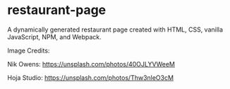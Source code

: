 # restaurant-page
A dynamically generated restaurant page created with HTML, CSS, vanilla JavaScript, NPM, and Webpack.


Image Credits:

Nik Owens: https://unsplash.com/photos/40OJLYVWeeM

Hoja Studio: https://unsplash.com/photos/Thw3nleO3cM